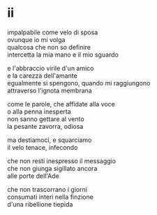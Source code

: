 # ii

impalpabile come velo di sposa  
ovunque io mi volga  
qualcosa che non so definire  
intercetta la mia mano e il mio sguardo

e l'abbraccio virile d'un amico  
e la carezza dell'amante  
egualmente si spengono, quando mi raggiungono  
attraverso l'ignota membrana

come le parole, che affidate alla voce  
o alla penna inesperta  
non sanno gettare al vento  
la pesante zavorra, odiosa

ma destiamoci, e squarciamo  
il velo tenace, infecondo

che non resti inespresso il messaggio  
che non giunga sigillato ancora  
alle porte dell'Ade

che non trascorrano i giorni  
consumati interi nella finzione  
d'una ribellione tiepida
